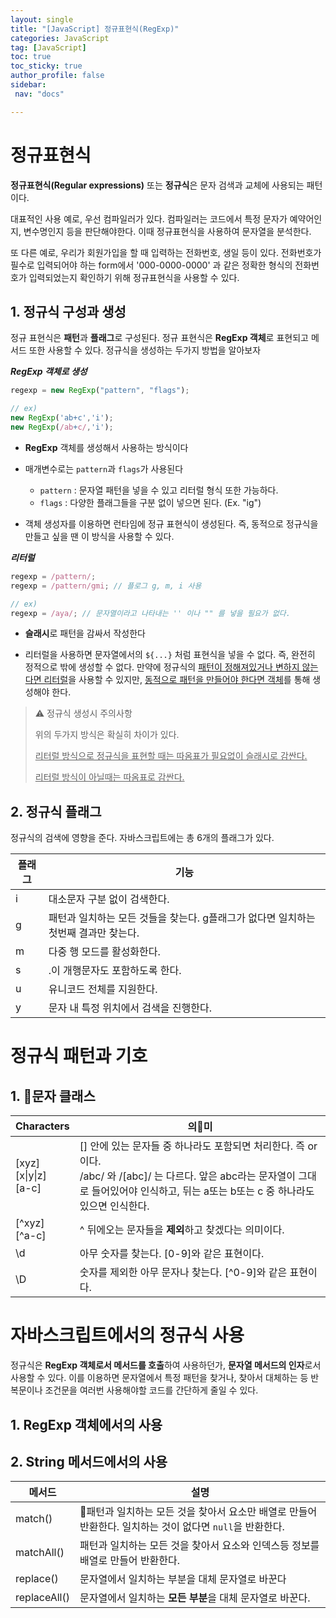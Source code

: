 ```yaml
---
layout: single
title: "[JavaScript] 정규표현식(RegExp)"
categories: JavaScript
tag: [JavaScript]
toc: true
toc_sticky: true
author_profile: false
sidebar:
 nav: "docs"

---
```


# 정규표현식

**정규표현식(Regular expressions)** 또는 **정규식**은 문자 검색과 교체에 사용되는 패턴이다. 

대표적인 사용 예로, 우선 컴파일러가 있다. 컴파일러는 코드에서 특정 문자가 예약어인지, 변수명인지 등을 판단해야한다. 이때 정규표현식을 사용하여 문자열을 분석한다.

또 다른 예로, 우리가 회원가입을 할 때 입력하는 전화번호, 생일 등이 있다. 전화번호가 필수로 입력되어야 하는 form에서 '000-0000-0000' 과 같은 정확한 형식의 전화번호가 입력되었는지 확인하기 위해 정규표현식을 사용할 수 있다.

## 1. 정규식 구성과 생성

정규 표현식은 **패턴**과 **플래그**로 구성된다. 정규 표현식은 **RegExp 객체**로 표현되고 메서드 또한 사용할 수 있다. 정규식을 생성하는 두가지 방법을 알아보자

***RegExp 객체로 생성***

```js
regexp = new RegExp("pattern", "flags");

// ex)
new RegExp('ab+c','i');
new RegExp(/ab+c/,'i');
```

- **RegExp** 객체를 생성해서 사용하는 방식이다
- 매개변수로는 `pattern`과 `flags`가 사용된다
  - `pattern` : 문자열 패턴을 넣을 수 있고 리터럴 형식 또한 가능하다.
  - `flags` : 다양한 플래그들을 구분 없이 넣으면 된다. (Ex. "ig")

- 객체 생성자를 이용하면 런타임에 정규 표현식이 생성된다. 즉, 동적으로 정규식을 만들고 싶을 땐 이 방식을 사용할 수 있다.

***리터럴***

```js
regexp = /pattern/;
regexp = /pattern/gmi; // 플로그 g, m, i 사용

// ex)
regexp = /aya/; // 문자열이라고 나타내는 '' 이나 "" 를 넣을 필요가 없다.
```

- **슬래시**로 패턴을 감싸서 작성한다

- 리터럴을 사용하면 문자열에서의 `${...}` 처럼 표현식을 넣을 수 없다. 즉, 완전히 정적으로 밖에 생성할 수 없다. 만약에 정규식의 <u>패턴이 정해져있거나 변하지 않는다면 리터럴</u>을 사용할 수 있지만, <u>동적으로 패턴을 만들어야 한다면 객체</u>를 통해 생성해야 한다.  

>  ⚠️ 정규식 생성시 주의사항
>
> 위의 두가지 방식은 확실히 차이가 있다. 
>
> <u>리터럴 방식으로 정규식을 표현할 때는 따옴표가 필요없이 슬래시로 감싼다.</u>
>
> <u>리터럴 방식이 아닐때는 따옴표로 감싼다.</u>

## 2. 정규식 플래그

정규식의 검색에 영향을 준다. 자바스크립트에는 총 6개의 플래그가 있다.

| 플래그 | 기능                                               |
| --- | ------------------------------------------------ |
| i   | 대소문자 구분 없이 검색한다.                                 |
| g   | 패턴과 일치하는 모든 것들을 찾는다. g플래그가 없다면 일치하는 첫번째 결과만 찾는다. |
| m   | 다중 행 모드를 활성화한다.                                  |
| s   | .이 개행문자도 포함하도록 한다.                               |
| u   | 유니코드 전체를 지원한다.                                   |
| y   | 문자 내 특정 위치에서 검색을 진행한다.                           |

# 정규식 패턴과 기호

## 1. 문자 클래스

| Characters                   | 의미                                                                                                                           |
| ---------------------------- | ----------------------------------------------------------------------------------------------------------------------------- |
| [xyz]<br/>[x\|y\|z]<br>[a-c] | [] 안에 있는 문자들 중 하나라도 포함되면 처리한다. 즉 or이다.<br/>/abc/ 와 /[abc]/ 는 다르다. 앞은 abc라는 문자열이 그대로 들어있어야 인식하고, 뒤는 a또는 b또는 c 중 하나라도 있으면 인식한다. |
| [^xyz]<br/>[^a-c]            | ^ 뒤에오는 문자들을 **제외**하고 찾겠다는 의미이다.                                                                                               |
| \d                           | 아무 숫자를 찾는다. [0-9]와 같은 표현이다.                                                                                                   |
| \D                           | 숫자를 제외한 아무 문자나 찾는다. [^0-9]와 같은 표현이다.                                                                                          |



# 자바스크립트에서의 정규식 사용

정규식은 **RegExp 객체로서 메서드를 호출**하여 사용하던가, **문자열 메서드의 인자**로서 사용할 수 있다. 이를 이용하면 문자열에서 특정 패턴을 찾거나, 찾아서 대체하는 등 반복문이나 조건문을 여러번 사용해야할 코드를 간단하게 줄일 수 있다.

## 1. RegExp 객체에서의 사용

## 2. String 메서드에서의 사용

| 메서드       | 설명                                                         |
| ------------ | ------------------------------------------------------------ |
| match()      | 패턴과 일치하는 모든 것을 찾아서 요소만 배열로 만들어 반환한다. 일치하는 것이 없다면 `null`을 반환한다. |
| matchAll()   | 패턴과 일치하는 모든 것을 찾아서 요소와 인덱스등 정보를 배열로 만들어 반환한다. |
| replace()    | 문자열에서 일치하는 부분을 대체 문자열로 바꾼다              |
| replaceAll() | 문자열에서 일치하는 **모든 부분**을 대체 문자열로 바꾼다.    |
